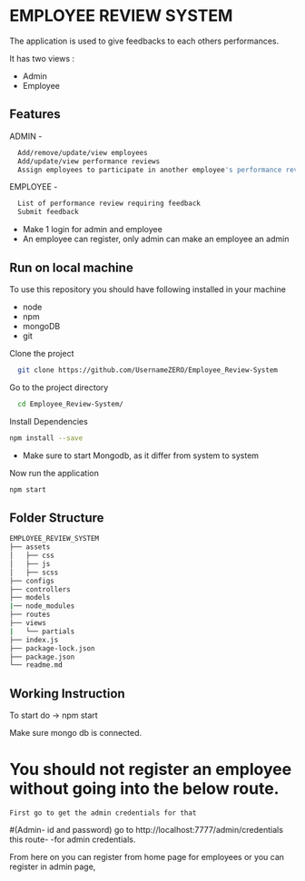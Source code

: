 # EMPLOYEE REVIEW SYSTEM

The application is used to give feedbacks to each others performances.

It has two views :

- Admin
- Employee

## Features

ADMIN -

```bash
  Add/remove/update/view employees
  Add/update/view performance reviews
  Assign employees to participate in another employee's performance review

```

EMPLOYEE -

```bash
  List of performance review requiring feedback
  Submit feedback

```

- Make 1 login for admin and employee
- An employee can register, only admin can make an employee an admin

## Run on local machine

To use this repository you should have following
installed in your machine

- node
- npm
- mongoDB
- git

Clone the project

```bash
  git clone https://github.com/UsernameZERO/Employee_Review-System
```

Go to the project directory

```bash
  cd Employee_Review-System/

```

Install Dependencies

```bash
npm install --save
```

- Make sure to start Mongodb, as it differ from system to system

Now run the application

```bash
npm start
```

## Folder Structure

```bash
EMPLOYEE_REVIEW_SYSTEM
├── assets
│   ├── css
│   ├── js
│   ├── scss
├── configs
├── controllers
├── models
|── node_modules
├── routes
├── views
|   └── partials
├── index.js
├── package-lock.json
├── package.json
└── readme.md
```

## Working Instruction

To start
do -> npm start

Make sure mongo db is connected.

# You should not register an employee without going into the below route.

    First go to get the admin credentials for that

#(Admin- id and password) go to http://localhost:7777/admin/credentials this route-
-for admin credentials.

From here on you can register from home page for employees or you can register in admin page,
